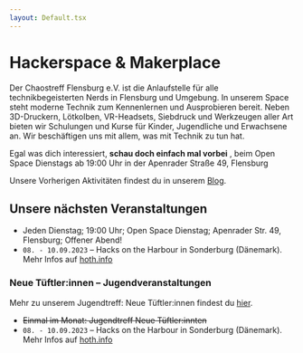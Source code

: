 ```yaml
---
layout: Default.tsx
---
```


# Hackerspace & Makerplace

Der Chaostreff Flensburg e.V. ist die Anlaufstelle für alle technikbegeisterten Nerds in Flensburg und Umgebung. In unserem Space steht moderne Technik zum Kennenlernen und Ausprobieren bereit. Neben 3D-Druckern, Lötkolben, VR-Headsets, Siebdruck und Werkzeugen aller Art bieten wir Schulungen und Kurse für Kinder, Jugendliche und Erwachsene an. Wir beschäftigen uns mit allem, was mit Technik zu tun hat.

Egal was dich interessiert, __schau doch einfach mal vorbei__   ,
beim Open Space Dienstags ab 19:00 Uhr in der Apenrader Straße 49, Flensburg

Unsere Vorherigen Aktivitäten findest du in unserem [Blog](/blog/page/1). 

## Unsere nächsten Veranstaltungen

- Jeden Dienstag; 19:00 Uhr; Open Space Dienstag; Apenrader Str. 49, Flensburg; Offener Abend!
- `08. - 10.09.2023` – Hacks on the Harbour in Sonderburg (Dänemark). Mehr Infos auf [hoth.info](https://hoth.info/de/)

### Neue Tüftler:innen – Jugendveranstaltungen

Mehr zu unserem Jugendtreff: Neue Tüftler:innen findest du [hier](/jugendtreff-neue-tueftler/). 

- ~~Einmal im Monat: Jugendtreff Neue Tüftler:innten~~
- `08. - 10.09.2023` – Hacks on the Harbour in Sonderburg (Dänemark). Mehr Infos auf [hoth.info](https://hoth.info/de/)

